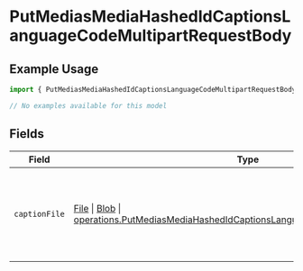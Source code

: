 # PutMediasMediaHashedIdCaptionsLanguageCodeMultipartRequestBody

## Example Usage

```typescript
import { PutMediasMediaHashedIdCaptionsLanguageCodeMultipartRequestBody } from "wistia/models/operations";

// No examples available for this model
```

## Fields

| Field                                                                                                                                                                                                                                                                                                  | Type                                                                                                                                                                                                                                                                                                   | Required                                                                                                                                                                                                                                                                                               | Description                                                                                                                                                                                                                                                                                            |
| ------------------------------------------------------------------------------------------------------------------------------------------------------------------------------------------------------------------------------------------------------------------------------------------------------ | ------------------------------------------------------------------------------------------------------------------------------------------------------------------------------------------------------------------------------------------------------------------------------------------------------ | ------------------------------------------------------------------------------------------------------------------------------------------------------------------------------------------------------------------------------------------------------------------------------------------------------ | ------------------------------------------------------------------------------------------------------------------------------------------------------------------------------------------------------------------------------------------------------------------------------------------------------ |
| `captionFile`                                                                                                                                                                                                                                                                                          | [File](https://developer.mozilla.org/en-US/docs/Web/API/File) \| [Blob](https://developer.mozilla.org/en-US/docs/Web/API/Blob) \| [operations.PutMediasMediaHashedIdCaptionsLanguageCodeMultipartCaptionFile](../../models/operations/putmediasmediahashedidcaptionslanguagecodemultipartcaptionfile.md) | :heavy_check_mark:                                                                                                                                                                                                                                                                                     | Either an attached SRT file or a string parameter with the contents of an SRT file.                                                                                                                                                                                                                    |